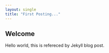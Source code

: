 ```yaml
---
layout: single
title: "First Posting..."
---
```


## Welcome

Hello world, this is refereced by Jekyll blog post.

